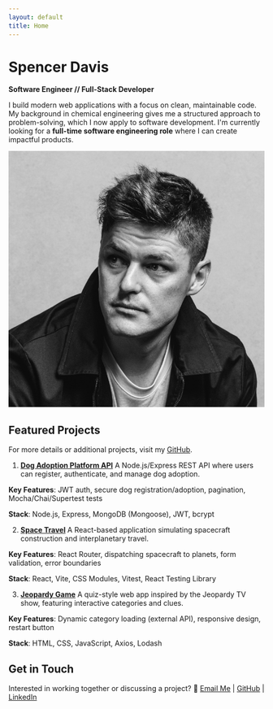 ```yaml
---
layout: default
title: Home
---
```


# Spencer Davis

**Software Engineer // Full-Stack Developer**

I build modern web applications with a focus on clean, maintainable code. My background in chemical engineering gives me a structured approach to problem-solving, which I now apply to software development. I'm currently looking for a **full-time software engineering role** where I can create impactful products.

![Profile Image](/assets/images/portrait.png)

## Featured Projects

For more details or additional projects, visit my [GitHub](https://github.com/spencerdavis226).

1. **[Dog Adoption Platform API](https://github.com/spencerdavis226/Dog-Adoption-Platform-API)**
   A Node.js/Express REST API where users can register, authenticate, and manage dog adoption.

**Key Features**: JWT auth, secure dog registration/adoption, pagination, Mocha/Chai/Supertest tests

**Stack**: Node.js, Express, MongoDB (Mongoose), JWT, bcrypt

2. **[Space Travel](https://github.com/spencerdavis226/Hatchways-React-Space-Travel)**
   A React-based application simulating spacecraft construction and interplanetary travel.

**Key Features**: React Router, dispatching spacecraft to planets, form validation, error boundaries

**Stack**: React, Vite, CSS Modules, Vitest, React Testing Library

3. **[Jeopardy Game](https://github.com/spencerdavis226/Jeopardy-Project)**
   A quiz-style web app inspired by the Jeopardy TV show, featuring interactive categories and clues.

**Key Features**: Dynamic category loading (external API), responsive design, restart button

**Stack**: HTML, CSS, JavaScript, Axios, Lodash

## Get in Touch

Interested in working together or discussing a project?
📩 [Email Me](mailto:sdavis26@me.com) | [GitHub](https://github.com/spencerdavis226) | [LinkedIn](https://www.linkedin.com/in/davisspencer/)
